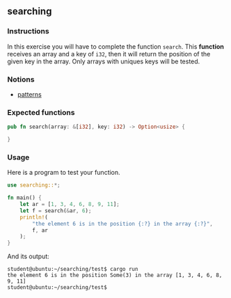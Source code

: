 ## searching

### Instructions

In this exercise you will have to complete the function `search`.
This **function** receives an array and a key of `i32`, then it will return the position
of the given key in the array.
Only arrays with uniques keys will be tested.

### Notions

- [patterns](https://doc.rust-lang.org/book/ch18-00-patterns.html)

### Expected functions

```rust
pub fn search(array: &[i32], key: i32) -> Option<usize> {

}
```

### Usage

Here is a program to test your function.

```rust
use searching::*;

fn main() {
    let ar = [1, 3, 4, 6, 8, 9, 11];
    let f = search(&ar, 6);
    println!(
        "the element 6 is in the position {:?} in the array {:?}",
        f, ar
    );
}
```

And its output:

```console
student@ubuntu:~/searching/test$ cargo run
the element 6 is in the position Some(3) in the array [1, 3, 4, 6, 8, 9, 11]
student@ubuntu:~/searching/test$
```
